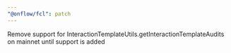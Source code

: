 ```yaml
---
"@onflow/fcl": patch
---
```


Remove support for InteractionTemplateUtils.getInteractionTemplateAudits on mainnet until support is added

